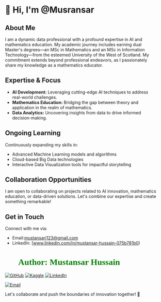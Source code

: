 # 👋 Hi, I'm @Musransar

## About Me
I am a dynamic data professional with a profound expertise in AI and mathematics education. My academic journey includes earning dual Master's degrees—an
MSc in Mathematics and an MSc in Information Technology—from the esteemed University of the West of Scotland. My commitment extends beyond professional
endeavors, as I passionately share my knowledge as a mathematics educator.

## Expertise & Focus
- **AI Development:** Leveraging cutting-edge AI techniques to address real-world challenges.
- **Mathematics Education:** Bridging the gap between theory and application in the realm of mathematics.
- **Data Analytics:** Uncovering insights from data to drive informed decision-making.

## Ongoing Learning
Continuously expanding my skills in:
- Advanced Machine Learning models and algorithms
- Cloud-based Big Data technologies
- Interactive Data Visualization tools for impactful storytelling


## Collaboration Opportunities
I am open to collaborating on projects related to AI innovation, mathematics education, or data-driven solutions. Let's combine our expertise and create something remarkable!

## Get in Touch
Connect with me via:
- Email:mustansarj123@gmail.com 
- LinkedIn: [www.linkedin.com/in/mustansar-hussain-075b781b0)
<h1 style="font-family: 'poppins'; font-weight: bold; color: Green;">👨‍💻Author: Mustansar Hussain </h1>

[![GitHub](https://img.shields.io/badge/GitHub-Profile-blue?style=for-the-badge&logo=github)](https://github.com/Musransar) 
[![Kaggle](https://img.shields.io/badge/Kaggle-Profile-blue?style=for-the-badge&logo=kaggle)](https://www.kaggle.com/mustansarhussain3)
[![LinkedIn](https://img.shields.io/badge/LinkedIn-Profile-blue?style=for-the-badge&logo=linkedin)](https://www.linkedin.com/in/mustansar-hussain/)


[![Email](https://img.shields.io/badge/Email-Contact%20Me-red?style=for-the-badge&logo=email)](mailto:mustansarj123@gmail.com)

Let's collaborate and push the boundaries of innovation together! 🚀
